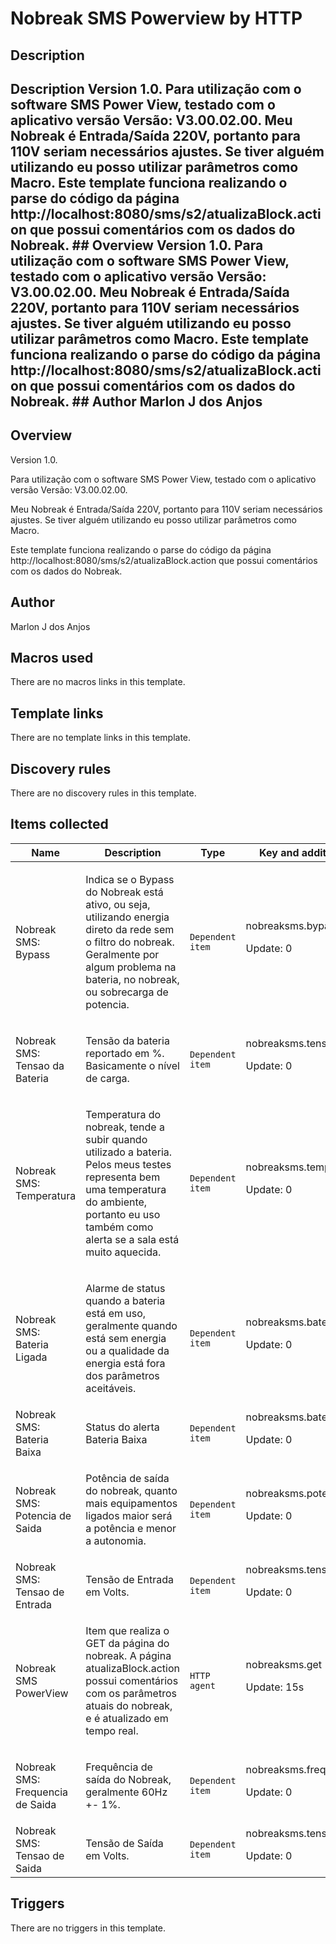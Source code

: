 # Nobreak SMS Powerview by HTTP

## Description

## Description Version 1.0. Para utilização com o software SMS Power View, testado com o aplicativo versão Versão: V3.00.02.00. Meu Nobreak é Entrada/Saída 220V, portanto para 110V seriam necessários ajustes. Se tiver alguém utilizando eu posso utilizar parâmetros como Macro. Este template funciona realizando o parse do código da página http://localhost:8080/sms/s2/atualizaBlock.action que possui comentários com os dados do Nobreak. ## Overview Version 1.0. Para utilização com o software SMS Power View, testado com o aplicativo versão Versão: V3.00.02.00. Meu Nobreak é Entrada/Saída 220V, portanto para 110V seriam necessários ajustes. Se tiver alguém utilizando eu posso utilizar parâmetros como Macro. Este template funciona realizando o parse do código da página http://localhost:8080/sms/s2/atualizaBlock.action que possui comentários com os dados do Nobreak. ## Author Marlon J dos Anjos 

## Overview

Version 1.0.


 


Para utilização com o software SMS Power View, testado com o aplicativo versão Versão: V3.00.02.00.


Meu Nobreak é Entrada/Saída 220V, portanto para 110V seriam necessários ajustes. Se tiver alguém utilizando eu posso utilizar parâmetros como Macro.


 


Este template funciona realizando o parse do código da página http://localhost:8080/sms/s2/atualizaBlock.action que possui comentários com os dados do Nobreak.



## Author

Marlon J dos Anjos

## Macros used

There are no macros links in this template.

## Template links

There are no template links in this template.

## Discovery rules

There are no discovery rules in this template.

## Items collected

|Name|Description|Type|Key and additional info|
|----|-----------|----|----|
|Nobreak SMS: Bypass|<p>Indica se o Bypass do Nobreak está ativo, ou seja, utilizando energia direto da rede sem o filtro do nobreak. Geralmente por algum problema na bateria, no nobreak, ou sobrecarga de potencia.</p>|`Dependent item`|nobreaksms.bypass<p>Update: 0</p>|
|Nobreak SMS: Tensao da Bateria|<p>Tensão da bateria reportado em %. Basicamente o nível de carga.</p>|`Dependent item`|nobreaksms.tensao.bateria<p>Update: 0</p>|
|Nobreak SMS: Temperatura|<p>Temperatura do nobreak, tende a subir quando utilizado a bateria. Pelos meus testes representa bem uma temperatura do ambiente, portanto eu uso também como alerta se a sala está muito aquecida.</p>|`Dependent item`|nobreaksms.temperatura<p>Update: 0</p>|
|Nobreak SMS: Bateria Ligada|<p>Alarme de status quando a bateria está em uso, geralmente quando está sem energia ou a qualidade da energia está fora dos parâmetros aceitáveis.</p>|`Dependent item`|nobreaksms.bateria.ligada<p>Update: 0</p>|
|Nobreak SMS: Bateria Baixa|<p>Status do alerta Bateria Baixa</p>|`Dependent item`|nobreaksms.bateria.baixa<p>Update: 0</p>|
|Nobreak SMS: Potencia de Saida|<p>Potência de saída do nobreak, quanto mais equipamentos ligados maior será a potência e menor a autonomia.</p>|`Dependent item`|nobreaksms.potencia.saida<p>Update: 0</p>|
|Nobreak SMS: Tensao de Entrada|<p>Tensão de Entrada em Volts.</p>|`Dependent item`|nobreaksms.tensao.entrada<p>Update: 0</p>|
|Nobreak SMS PowerView|<p>Item que realiza o GET da página do nobreak. A página atualizaBlock.action possui comentários com os parâmetros atuais do nobreak, e é atualizado em tempo real.</p>|`HTTP agent`|nobreaksms.get<p>Update: 15s</p>|
|Nobreak SMS: Frequencia de Saida|<p>Frequência de saída do Nobreak, geralmente 60Hz +- 1%.</p>|`Dependent item`|nobreaksms.frequencia.saida<p>Update: 0</p>|
|Nobreak SMS: Tensao de Saida|<p>Tensão de Saída em Volts.</p>|`Dependent item`|nobreaksms.tensao.saida<p>Update: 0</p>|
## Triggers

There are no triggers in this template.

